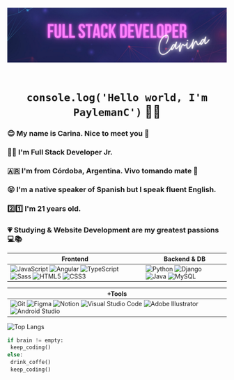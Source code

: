 ![Banner](https://github.com/PaylemanC/PaylemanC/blob/main/assets/Banner.png)
ㅤ<h1 align="center"> `console.log('Hello world, I'm PaylemanC')` :woman_technologist: </h1>

### :blush: My name is Carina. Nice to meet you :wave:
### :woman_technologist: I'm Full Stack Developer Jr.
### :argentina: I'm from Córdoba, Argentina. Vivo tomando mate :mate:
### :stuck_out_tongue_closed_eyes: I'm a native speaker of Spanish but I speak fluent English.
### :two::one: I'm 21 years old. 
### :heartpulse: Studying & Website Development are my greatest passions :computer::books:

| Frontend | Backend & DB |
|----------|---------|
| ![JavaScript](https://img.shields.io/static/v1?style=for-the-badge&message=JavaScript&color=222222&logo=JavaScript&logoColor=F7DF1E&label=) ![Angular](https://img.shields.io/static/v1?style=for-the-badge&message=Angular&color=DD0031&logo=Angular&logoColor=FFFFFF&label=) ![TypeScript](https://img.shields.io/static/v1?style=for-the-badge&message=TypeScript&color=3178C6&logo=TypeScript&logoColor=FFFFFF&label=) ![Sass](https://img.shields.io/static/v1?style=for-the-badge&message=Sass&color=CC6699&logo=Sass&logoColor=FFFFFF&label=) ![HTML5](https://img.shields.io/static/v1?style=for-the-badge&message=HTML5&color=E34F26&logo=HTML5&logoColor=FFFFFF&label=) ![CSS3](https://img.shields.io/static/v1?style=for-the-badge&message=CSS3&color=1572B6&logo=CSS3&logoColor=FFFFFF&label=) | ![Python](https://img.shields.io/static/v1?style=for-the-badge&message=Python&color=3776AB&logo=Python&logoColor=FFFFFF&label=) ![Django](https://img.shields.io/static/v1?style=for-the-badge&message=Django&color=092E20&logo=Django&logoColor=FFFFFF&label=) ![Java](https://img.shields.io/badge/Java-ED8B00?style=for-the-badge&logo=openjdk&logoColor=white) ![MySQL](https://img.shields.io/static/v1?style=for-the-badge&message=MySQL&color=4479A1&logo=MySQL&logoColor=FFFFFF&label=) |

| +Tools |
|----------|
| ![Git](https://img.shields.io/static/v1?style=for-the-badge&message=Git&color=F05032&logo=Git&logoColor=FFFFFF&label=) ![Figma](https://img.shields.io/static/v1?style=for-the-badge&message=Figma&color=B66ECA&logo=Figma&logoColor=FFFFFF&label=) ![Notion](https://img.shields.io/static/v1?style=for-the-badge&message=Notion&color=000000&logo=Notion&logoColor=FFFFFF&label=) ![Visual Studio Code](https://img.shields.io/static/v1?style=for-the-badge&message=Visual+Studio+Code&color=007ACC&logo=Visual+Studio+Code&logoColor=FFFFFF&label=) ![Adobe Illustrator](https://img.shields.io/static/v1?style=for-the-badge&message=Adobe+Illustrator&color=222222&logo=Adobe+Illustrator&logoColor=FF9A00&label=) ![Android Studio](https://img.shields.io/static/v1?style=for-the-badge&message=Android+Studio&color=222222&logo=Android+Studio&logoColor=3DDC84&label=)|

![Top Langs](https://github-readme-stats.vercel.app/api/top-langs/?username=PaylemanC&layout=compact&theme=radical)

<!-- ```js
if (brain!=empty) {
  keepCoding();
} else {
  drinkCoffe();
  keepCoding();
}
``` 
 ```py
coding = keep_coding if brain != empty else (lambda: (drink_coffee(), keep_coding())) 
coding()
 ```
-->

 ```py
if brain != empty:
  keep_coding()
else:
  drink_coffe()
  keep_coding()
```

<!-- ## :dart: Focus...

I study all the time about technologies, design patterns, software architecture, algorithms, soft-skills, UX/UI design, web accesibility, frameworks & libraries, complementary tools such as Git, and more. I'm mostly a self-taught, formally I study the Tecnicatura Superior en Desarrollo Web y Aplicaciones Digitales (Web Development and Digital Applications) at the Instituto Superior Politécnico de Córdoba (a higher education institute).

My currently obsession is JavaScript :yellow_heart: So I'm learning Node and React in order to reach the MERN stack, but I also study Python for Data Science, Java to understanding OOP, and Angular as an alternative to React. 

I also read and practice a lot about web accesibility: I understand assistive technologies like screen readers, semantic HTML and aria-labels, manage Chrome Devtools and Lighthouse to testing, etc.  And UX/UI desing: I use Figma for user interface design and app prototypes, manage terminology of design area, apply Gestalt principles and laws of UX to projects, etc.

I would like to learn Mobile App Development on the near future :iphone: -->

<!--

Here are some ideas to get you started:

- 🔭 I’m currently working on ...
- 🌱 I’m currently learning ...
- 👯 I’m looking to collaborate on ...
- 🤔 I’m looking for help with ...
- 💬 Ask me about ...
- 📫 How to reach me: ...
- 😄 Pronouns: ...
- ⚡ Fun fact: ...
-->
